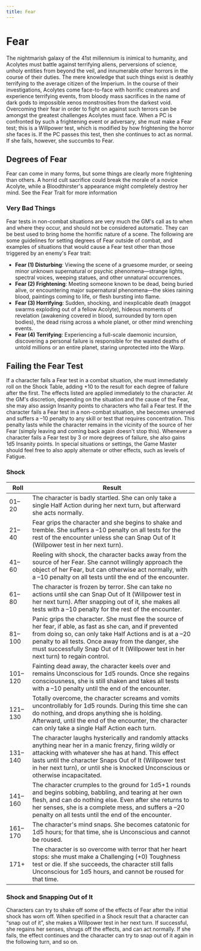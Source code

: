 ```yaml
---
title: Fear
---
```

# Fear

The nightmarish galaxy of the 41st millennium is inimical to humanity, and Acolytes must battle against terrifying aliens, perversions of science, unholy entities from beyond the veil, and innumerable other horrors in the course of their duties\. The mere knowledge that such things exist is deathly terrifying to the average citizen of the Imperium\. In the course of their investigations, Acolytes come face\-to\-face with horrific creatures and experience terrifying events, from bloody mass sacrifices in the name of dark gods to impossible xenos monstrosities from the darkest void\. Overcoming their fear in order to fight on against such terrors can be amongst the greatest challenges Acolytes must face\. When a PC is confronted by such a frightening event or adversary, she must make a Fear test; this is a Willpower test, which is modified by how frightening the horror she faces is\. If the PC passes this test, then she continues to act as normal\. If she fails, however, she succumbs to Fear\.

## Degrees of Fear

Fear can come in many forms, but some things are clearly more frightening than others\. A horrid cult sacrifice could break the morale of a novice Acolyte, while a Bloodthirster's appearance might completely destroy her mind\. See the Fear Trait for more information

### Very Bad Things

Fear tests in non\-combat situations are very much the GM's call as to when and where they occur, and should not be considered automatic\. They can be best used to bring home the horrific nature of a scene\. The following are some guidelines for setting degrees of Fear outside of combat, and examples of situations that would cause a Fear test other than those triggered by an enemy's Fear trait:

- __Fear \(1\) Disturbing__: Viewing the scene of a gruesome murder, or seeing minor unknown supernatural or psychic phenomena—strange lights, spectral voices, weeping statues, and other unnatural occurrences\.
- __Fear \(2\) Frightening__: Meeting someone known to be dead, being buried alive, or encountering major supernatural phenomena—the skies raining blood, paintings coming to life, or flesh bursting into flame\.
- __Fear \(3\) Horrifying__: Sudden, shocking, and inexplicable death \(maggot swarms exploding out of a fellow Acolyte\), hideous moments of revelation \(awakening covered in blood, surrounded by torn open bodies\), the dead rising across a whole planet, or other mind wrenching events\.
- __Fear \(4\) Terrifying__: Experiencing a full\-scale daemonic incursion, discovering a personal failure is responsible for the wasted deaths of untold millions or an entire planet, staring unprotected into the Warp\.

## Failing the Fear Test

If a character fails a Fear test in a combat situation, she must immediately roll on the Shock Table, adding \+10 to the result for each degree of failure after the first\. The effects listed are applied immediately to the character\. At the GM's discretion, depending on the situation and the cause of the Fear, she may also assign Insanity points to characters who fail a Fear test\. If the character fails a Fear test in a non\-combat situation, she becomes unnerved and suffers a –10 penalty to any skill or test that requires concentration\. This penalty lasts while the character remains in the vicinity of the source of her Fear \(simply leaving and coming back again doesn't stop this\)\. Whenever a character fails a Fear test by 3 or more degrees of failure, she also gains 1d5 Insanity points\. In special situations or settings, the Game Master should feel free to also apply alternate or other effects, such as levels of Fatigue\.

### Shock
__Roll__|__Result__
-------|--------
01–20  |The character is badly startled. She can only take a single Half Action during her next turn, but afterward she acts normally.
21–40  |Fear grips the character and she begins to shake and tremble. She suffers a –10 penalty on all tests for the rest of the encounter unless she can Snap Out of It (Willpower test in her next turn).
41–60  |Reeling with shock, the character backs away from the source of her Fear. She cannot willingly approach the object of her Fear, but can otherwise act normally, with a –10 penalty on all tests until the end of the encounter.
61–80  |The character is frozen by terror. She can take no actions until she can Snap Out of It (Willpower test in her next turn). After snapping out of it, she makes all tests with a –10 penalty for the rest of the encounter.
81–100 |Panic grips the character. She must flee the source of her fear, if able, as fast as she can, and if prevented from doing so, can only take Half Actions and is at a –20 penalty to all tests. Once away from the danger, she must successfully Snap Out of It (Willpower test in her next turn) to regain control.
101–120|Fainting dead away, the character keels over and remains Unconscious for 1d5 rounds. Once she regains consciousness, she is still shaken and takes all tests with a –10 penalty until the end of the encounter.
121–130|Totally overcome, the character screams and vomits uncontrollably for 1d5 rounds. During this time she can do nothing, and drops anything she is holding. Afterward, until the end of the encounter, the character can only take a single Half Action each turn.
131–140|The character laughs hysterically and randomly attacks anything near her in a manic frenzy, firing wildly or attacking with whatever she has at hand. This effect lasts until the character Snaps Out of It (Willpower test in her next turn), or until she is knocked Unconscious or otherwise incapacitated.
141–160|The character crumples to the ground for 1d5+1 rounds and begins sobbing, babbling, and tearing at her own flesh, and can do nothing else. Even after she returns to her senses, she is a complete mess, and suffers a –20 penalty on all tests until the end of the encounter.
161–170|The character's mind snaps. She becomes catatonic for 1d5 hours; for that time, she is Unconscious and cannot be roused.
171+   |The character is so overcome with terror that her heart stops: she must make a Challenging (+0) Toughness test or die. If she succeeds, the character still falls Unconscious for 1d5 hours, and cannot be roused for that time.

### Shock and Snapping Out of It

Characters can try to shake off some of the effects of Fear after the initial shock has worn off\. When specified in a Shock result that a character can “snap out of it”, she makes a Willpower test in her next turn\. If successful, she regains her senses, shrugs off the effects, and can act normally\. If she fails, the effect continues and the character can try to snap out of it again in the following turn, and so on\.
